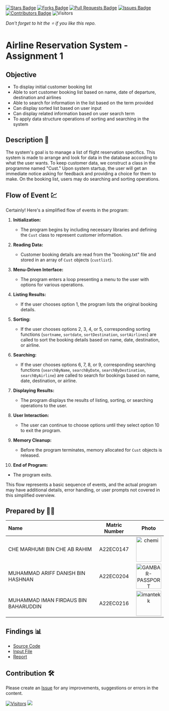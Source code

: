 [![Stars Badge](https://img.shields.io/github/stars/jjn7702/SECJ2013-DSA)](https://github.com/jjn7702/SECJ2013-DSA/Submission/Sample/stargazers)
[![Forks Badge](https://img.shields.io/github/forks/jjn7702/SECJ2013-DSA)](https://github.com/jjn7702/SECJ2013-DSA/Submission/Sample/network/members)
[![Pull Requests Badge](https://img.shields.io/github/issues-pr/jjn7702/SECJ2013-DSA)](https://github.com/jjn7702/SECJ2013-DSA/Submission/Sample/pulls)
[![Issues Badge](https://img.shields.io/github/issues/jjn7702/SECJ2013-DSA)](https://github.com/jjn7702/SECJ2013-DSA/Submission/Sample/issues)
[![Contributors Badge](https://img.shields.io/github/contributors/jjn7702/SECJ2013-DSA?color=2b9348)](https://github.com/jjn7702/SECJ2013-DSA/Submission/Sample/graphs/contributors)
![Visitors](https://api.visitorbadge.io/api/visitors?path=https%3A%2F%2Fgithub.com%2Fjjn7702%2FSECJ2013-DSA%2FSubmission%2FSample&labelColor=%23d9e3f0&countColor=%23697689&style=flat)

_Don't forget to hit the :star: if you like this repo._

# Airline Reservation System - Assignment 1
## Objective
- To display initial customer booking list
- Able to sort customer booking list based on name, date of departure, destination and airlines
- Able to search for information in the list based on the term provided
- Can display sorted list based on user input
- Can display related information based on user search term
- To apply data structure operations of sorting and searching in the system


## Description 📝
The system's goal is to manage a list of flight reservation specifics. This system is made to arrange and look for data in the database according to what the user wants. To keep customer data, we construct a class in the programme named "Cust." Upon system startup, the user will get an immediate notice asking for feedback and providing a choice for them to make. On the booking list, users may do searching and sorting operations.


## Flow of Event 💹
Certainly! Here's a simplified flow of events in the program:

1. **Initialization:**
   - The program begins by including necessary libraries and defining the `Cust` class to represent customer information.

2. **Reading Data:**
   - Customer booking details are read from the "booking.txt" file and stored in an array of `Cust` objects (`custlist`).

3. **Menu-Driven Interface:**
   - The program enters a loop presenting a menu to the user with options for various operations.

4. **Listing Results:**
   - If the user chooses option 1, the program lists the original booking details.

5. **Sorting:**
   - If the user chooses options 2, 3, 4, or 5, corresponding sorting functions (`sortname`, `sortdate`, `sortDestination`, `sortAirlines`) are called to sort the booking details based on name, date, destination, or airline.

6. **Searching:**
   - If the user chooses options 6, 7, 8, or 9, corresponding searching functions (`searchByName`, `searchByDate`, `searchByDestination`, `searchByAirline`) are called to search for bookings based on name, date, destination, or airline.

7. **Displaying Results:**
   - The program displays the results of listing, sorting, or searching operations to the user.

8. **User Interaction:**
   - The user can continue to choose options until they select option 10 to exit the program.

9. **Memory Cleanup:**
   - Before the program terminates, memory allocated for `Cust` objects is released.

10. **End of Program:**
   - The program exits.

This flow represents a basic sequence of events, and the actual program may have additional details, error handling, or user prompts not covered in this simplified overview.



## Prepared by 🧑‍💻

| Name             | Matric Number | Photo                                                         |
| :---------------- | :-------------: | :------------------------------------------------------------: |
| CHE MARHUMI BIN CHE AB RAHIM   | A22EC0147|<a href="https://imgbb.com/"><img src="https://i.ibb.co/hg1vSKm/chemi.jpg" alt="chemi" border="0" width="80" height="80"></a>      |
| MUHAMMAD ARIFF DANISH BIN HASHNAN       | A22EC0204      | <a href="https://ibb.co/CJ4Z8yv"><img src="https://i.ibb.co/gvQp98w/GAMBAR-PASSPORT.jpg" alt="GAMBAR-PASSPORT" width="80" height="80" border="0"></a>  |
| MUHAMMAD IMAN FIRDAUS BIN BAHARUDDIN       | A22EC0216       |<a href="https://imgbb.com/"><img src="https://i.ibb.co/yYcSd4R/imantekk.jpg" alt="imantekk" border="0" width="80" height="80"></a>       |


## Findings 📊

- [Source Code](./Source-code/Assg1.cpp)
- [Input File](./Source-code/booking.txt)
- [Report](https://github.com/jjn7702/SECJ2013-DSA/blob/main/Submission/sec02/Gusion/Assigment%201/Assignment%201%20DSA%20Gusion.pdf)

## Contribution 🛠️
Please create an [Issue](https://github.com/jjn7702/SECJ2013-DSA/Submission/Sample/issues) for any improvements, suggestions or errors in the content.

[![Visitors](https://api.visitorbadge.io/api/visitors?path=https%3A%2F%2Fgithub.com%2Fjjn7702&labelColor=%23697689&countColor=%23555555&style=plastic)](https://visitorbadge.io/status?path=https%3A%2F%2Fgithub.com%2Fjjn7702)
![](https://hit.yhype.me/github/profile?user_id=81284918)


